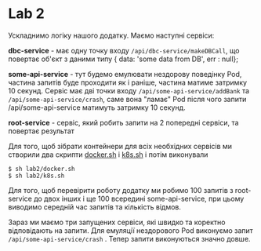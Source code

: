 # Lab 2
Ускладнимо логіку нашого додатку. Маємо наступні сервіси: 

__dbc-service__  - має одну точку входу ```/api/dbc-service/makeDBCall```, що повертає об'єкт з даними типу { data: 'some data from DB', err : null};

__some-api-service__ - тут будемо емулювати нездорову поведінку Pod, частина запитів буде проходити як і раніше, частина матиме затримку 10 секунд. Сервіс має дві точки входу ```/api/some-api-service/addBank``` та ```/api/some-api-service/crash```, саме вона "ламає" Pod після чого запити /api/some-api-service матимуть затримку 10 секунд. 

__root-service__ - сервіс, який робить запити на 2 попередні сервіси, та повертає результат

Для того, щоб зібрати контейнери для всіх необхідних сервісів ми створили два скрипти [docker.sh]() і [k8s.sh]() і потім виконували  
```
$ sh lab2/docker.sh
$ sh lab2/k8s.sh
```
Для того, щоб перевірити роботу додатку ми робимо 100 запитів з root-service до двох інших і ще 100 всередині some-api-service, при цьому виводимо середній час запитів та кількість відмов.

Зараз ми маємо три запущених сервіси, які швидко та коректно відповідають на запити. Для емуляції нездорового Pod виконуємо запит ```/api/some-api-service/crash``` . Тепер запити виконуються значно довше.
